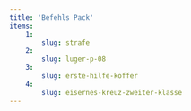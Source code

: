 ```yaml
---
title: 'Befehls Pack'
items:
    1:
        slug: strafe
    2:
        slug: luger-p-08
    3:
        slug: erste-hilfe-koffer
    4:
        slug: eisernes-kreuz-zweiter-klasse
---
```

